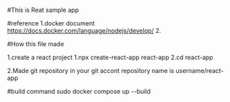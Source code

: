 #This is Reat sample app

#reference 
 1.docker document
  https://docs.docker.com/language/nodejs/develop/
 2.

#How this file made

1.create a react project
 1.npx create-react-app react-app
 2.cd react-app

2.Made git repository in your git accont
 repository name is username/react-app

#build command 
 sudo docker compose up --build

